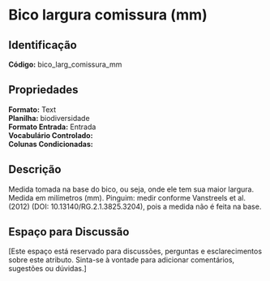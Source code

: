 # Bico largura comissura (mm)

## Identificação
**Código:** bico_larg_comissura_mm

## Propriedades
**Formato:** Text  
**Planilha:** biodiversidade  
**Formato Entrada:** Entrada  
**Vocabulário Controlado:**   
**Colunas Condicionadas:**   

## Descrição
Medida tomada na base do bico, ou seja, onde ele tem sua maior largura. Medida em milímetros (mm). Pinguim: medir conforme Vanstreels et al. (2012) (DOI: 10.13140/RG.2.1.3825.3204), pois a medida não é feita na base.

## Espaço para Discussão
[Este espaço está reservado para discussões, perguntas e esclarecimentos sobre este atributo. Sinta-se à vontade para adicionar comentários, sugestões ou dúvidas.]
